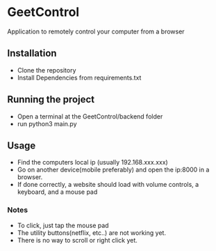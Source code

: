 # GeetControl
Application to remotely control your computer from a browser

## Installation
- Clone the repository
- Install Dependencies from requirements.txt

## Running the project
- Open a terminal at the GeetControl/backend folder
- run python3 main.py

## Usage
- Find the computers local ip (usually 192.168.xxx.xxx)
- Go on another device(mobile preferably) and open the ip:8000 in a browser.
- If done correctly, a website should load with volume controls, a keyboard, and a mouse pad

### Notes
- To click, just tap the mouse pad
- The utility buttons(netflix, etc..) are not working yet.
- There is no way to scroll or right click yet.
